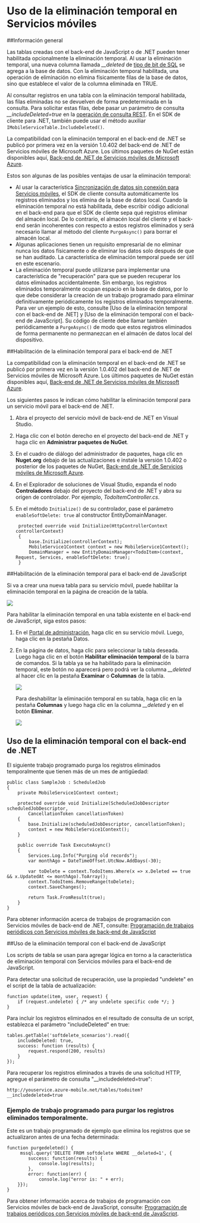 <properties 
	pageTitle="Uso de la eliminación temporal en Servicios móviles (Tienda Windows) | Centro de desarrollo móvil" 
	description="Aprenda a usar la característica de eliminación temporal de Servicios móviles de Azure en su aplicación." 
	documentationCenter="" 
	authors="wesmc7777" 
	manager="dwrede" 
	editor="" 
	services="mobile-services"/>

<tags 
	ms.service="mobile-services" 
	ms.workload="mobile" 
	ms.tgt_pltfrm="mobile-windows" 
	ms.devlang="dotnet" 
	ms.topic="article" 
	ms.date="06/18/2015" 
	ms.author="wesmc"/>

# Uso de la eliminación temporal en Servicios móviles

##Información general

Las tablas creadas con el back-end de JavaScript o de .NET pueden tener habilitada opcionalmente la eliminación temporal. Al usar la eliminación temporal, una nueva columna llamada *\_\_deleted* de [tipo de bit de SQL] se agrega a la base de datos. Con la eliminación temporal habilitada, una operación de eliminación no elimina físicamente filas de la base de datos, sino que establece el valor de la columna eliminada en TRUE.

Al consultar registros en una tabla con la eliminación temporal habilitada, las filas eliminadas no se devuelven de forma predeterminada en la consulta. Para solicitar estas filas, debe pasar un parámetro de consulta *\_\_includeDeleted=true* en la [operación de consulta REST](http://msdn.microsoft.com/library/azure/jj677199.aspx). En el SDK de cliente para .NET, también puede usar el método auxiliar `IMobileServiceTable.IncludeDeleted()`.

La compatibilidad con la eliminación temporal en el back-end de .NET se publicó por primera vez en la versión 1.0.402 del back-end de .NET de Servicios móviles de Microsoft Azure. Los últimos paquetes de NuGet están disponibles aquí, [Back-end de .NET de Servicios móviles de Microsoft Azure](http://go.microsoft.com/fwlink/?LinkId=513165).


Estos son algunas de las posibles ventajas de usar la eliminación temporal:

* Al usar la característica [Sincronización de datos sin conexión para Servicios móviles], el SDK de cliente consulta automáticamente los registros eliminados y los elimina de la base de datos local. Cuando la eliminación temporal no está habilitada, debe escribir código adicional en el back-end para que el SDK de cliente sepa qué registros eliminar del almacén local. De lo contrario, el almacén local del cliente y el back-end serán incoherentes con respecto a estos registros eliminados y será necesario llamar al método del cliente `PurgeAsync()` para borrar el almacén local.
* Algunas aplicaciones tienen un requisito empresarial de no eliminar nunca los datos físicamente o de eliminar los datos solo después de que se han auditado. La característica de eliminación temporal puede ser útil en este escenario.
* La eliminación temporal puede utilizarse para implementar una característica de "recuperación" para que se pueden recuperar los datos eliminados accidentalmente. Sin embargo, los registros eliminados temporalmente ocupan espacio en la base de datos, por lo que debe considerar la creación de un trabajo programado para eliminar definitivamente periódicamente los registros eliminados temporalmente. Para ver un ejemplo de esto, consulte [Uso de la eliminación temporal con el back-end de .NET] y [Uso de la eliminación temporal con el back-end de JavaScript]. Su código de cliente debe llamar también periódicamente a `PurgeAsync()` de modo que estos registros eliminados de forma permanente no permanezcan en el almacén de datos local del dispositivo.





##Habilitación de la eliminación temporal para el back-end de .NET

La compatibilidad con la eliminación temporal en el back-end de .NET se publicó por primera vez en la versión 1.0.402 del back-end de .NET de Servicios móviles de Microsoft Azure. Los últimos paquetes de NuGet están disponibles aquí, [Back-end de .NET de Servicios móviles de Microsoft Azure](http://go.microsoft.com/fwlink/?LinkId=513165).

Los siguientes pasos le indican cómo habilitar la eliminación temporal para un servicio móvil para el back-end de .NET.

1. Abra el proyecto del servicio móvil de back-end de .NET en Visual Studio.
2. Haga clic con el botón derecho en el proyecto del back-end de .NET y haga clic en **Administrar paquetes de NuGet**. 
3. En el cuadro de diálogo del administrador de paquetes, haga clic en **Nuget.org** debajo de las actualizaciones e instale la versión 1.0.402 o posterior de los paquetes de NuGet, [Back-end de .NET de Servicios móviles de Microsoft Azure](http://go.microsoft.com/fwlink/?LinkId=513165).
3. En el Explorador de soluciones de Visual Studio, expanda el nodo **Controladores** debajo del proyecto del back-end de .NET y abra su origen de controlador. Por ejemplo, *TodoItemController.cs*.
4. En el método `Initialize()` de su controlador, pase el parámetro `enableSoftDelete: true` al constructor EntityDomainManager.

        protected override void Initialize(HttpControllerContext controllerContext)
        {
            base.Initialize(controllerContext);
            MobileService1Context context = new MobileService1Context();
            DomainManager = new EntityDomainManager<TodoItem>(context, Request, Services, enableSoftDelete: true);
        }


##Habilitación de la eliminación temporal para el back-end de JavaScript

Si va a crear una nueva tabla para su servicio móvil, puede habilitar la eliminación temporal en la página de creación de la tabla.

![][2]

Para habilitar la eliminación temporal en una tabla existente en el back-end de JavaScript, siga estos pasos:

1. En el [Portal de administración], haga clic en su servicio móvil. Luego, haga clic en la pestaña Datos.
2. En la página de datos, haga clic para seleccionar la tabla deseada. Luego haga clic en el botón **Habilitar eliminación temporal** de la barra de comandos. Si la tabla ya se ha habilitado para la eliminación temporal, este botón no aparecerá pero podrá ver la columna *\_\_deleted* al hacer clic en la pestaña **Examinar** o **Columnas** de la tabla.

    ![][0]

    Para deshabilitar la eliminación temporal en su tabla, haga clic en la pestaña **Columnas** y luego haga clic en la columna *\_\_deleted* y en el botón **Eliminar**.

    ![][1]

## <a name="using-with-dotnet"></a>Uso de la eliminación temporal con el back-end de .NET


El siguiente trabajo programado purga los registros eliminados temporalmente que tienen más de un mes de antigüedad:

    public class SampleJob : ScheduledJob
    {
        private MobileService1Context context;
     
        protected override void Initialize(ScheduledJobDescriptor scheduledJobDescriptor, 
            CancellationToken cancellationToken)
        {
            base.Initialize(scheduledJobDescriptor, cancellationToken);
            context = new MobileService1Context();
        }
     
        public override Task ExecuteAsync()
        {
            Services.Log.Info("Purging old records");
            var monthAgo = DateTimeOffset.UtcNow.AddDays(-30);
     
            var toDelete = context.TodoItems.Where(x => x.Deleted == true && x.UpdatedAt <= monthAgo).ToArray();
            context.TodoItems.RemoveRange(toDelete);
            context.SaveChanges();
     
            return Task.FromResult(true);
        }
    }

Para obtener información acerca de trabajos de programación con Servicios móviles de back-end de .NET, consulte: [Programación de trabajos periódicos con Servicios móviles de back-end de JavaScript](mobile-services-dotnet-backend-schedule-recurring-tasks.md)




##Uso de la eliminación temporal con el back-end de JavaScript

Los scripts de tabla se usan para agregar lógica en torno a la característica de eliminación temporal con Servicios móviles para el back-end de JavaScript.

Para detectar una solicitud de recuperación, use la propiedad "undelete" en el script de la tabla de actualización:
    
    function update(item, user, request) {
        if (request.undelete) { /* any undelete specific code */; }
    }
Para incluir los registros eliminados en el resultado de consulta de un script, establezca el parámetro "includeDeleted" en true:
    
    tables.getTable('softdelete_scenarios').read({
        includeDeleted: true,
        success: function (results) {
            request.respond(200, results)
        }
    });

Para recuperar los registros eliminados a través de una solicitud HTTP, agregue el parámetro de consulta "\_\_includedeleted=true":

    http://youservice.azure-mobile.net/tables/todoitem?__includedeleted=true

### Ejemplo de trabajo programado para purgar los registros eliminados temporalmente.

Este es un trabajo programado de ejemplo que elimina los registros que se actualizaron antes de una fecha determinada:

    function purgedeleted() {
         mssql.query('DELETE FROM softdelete WHERE __deleted=1', {
            success: function(results) {
                console.log(results);
            },
            error: function(err) {
                console.log("error is: " + err);
        }});
    }

Para obtener información acerca de trabajos de programación con Servicios móviles de back-end de JavaScript, consulte: [Programación de trabajos periódicos con Servicios móviles de back-end de JavaScript](mobile-services-schedule-recurring-tasks.md).





<!-- Images -->
[0]: ./media/mobile-services-using-soft-delete/enable-soft-delete-button.png
[1]: ./media/mobile-services-using-soft-delete/disable-soft-delete.png
[2]: ./media/mobile-services-using-soft-delete/enable-soft-delete-new-table.png

<!-- URLs. -->
[tipo de bit de SQL]: http://msdn.microsoft.com/library/ms177603.aspx
[Sincronización de datos sin conexión para Servicios móviles]: mobile-services-windows-store-dotnet-get-started-offline-data.md
[Portal de administración]: https://manage.windowsazure.com/


 

<!---HONumber=August15_HO6-->